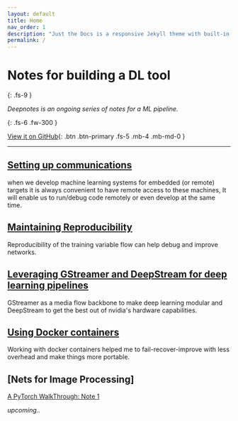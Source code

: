 ```yaml
---
layout: default
title: Home
nav_order: 1
description: "Just the Docs is a responsive Jekyll theme with built-in search that is easily customizable and hosted on GitHub Pages."
permalink: /
---
```


<!-- <a name="myfootnote1">1</a>: Footnote content goes here -->

# Notes for building a DL tool
{: .fs-9 }

*Deepnotes is an ongoing series of notes for a ML pipeline.*

<!-- This is bound to be imperfect so your suggestions are greatly appriciated. -->

{: .fs-6 .fw-300 }

<!-- [Get started now](#getting-started){: .btn .btn-primary .fs-5 .mb-4 .mb-md-0 .mr-2 } [View it on GitHub](https://github.com/ganindu7/deepnotes){: .btn .fs-5 .mb-4 .mb-md-0 } -->

[View it on GitHub](https://github.com/ganindu7/deepnotes){: .btn .btn-primary .fs-5 .mb-4 .mb-md-0 }

---

<!-- ## Getting started -->

## [Setting up communications](./topics/utils/communication_setup#Communicating-with-a-target-device)


when we develop machine learning systems for embedded (or remote) targets it is always convenient to have remote access to these machines, It will enable us to run/debug code remotely or even develop at the same time.       

<!-- ![connection-img](./img/connectivity.svg) -->
<!-- <img src="./img/connectivity.svg" alt="drawing" width="450"/>  -->


<!-- ## [Enabling C/C++ development headers in a target](./topics/utils/communication_setup#Communicating-with-a-target-device)

According to the documentation for the [l4t-multimedia API](https://docs.nvidia.com/jetson/l4t-multimedia/index.html)  -->


## [Maintaining Reproducibility](./topics/code/Reproducibility#Notes-on-Reproducibility) 

Reproducibility of the training variable flow can help debug and improve networks.

## [Leveraging GStreamer and DeepStream for deep learning pipelines](./topics/utils/gstreamer_and_deepstream#gstreamer-and-deepstream)
GStreamer as a media flow backbone to make deep learning modular and DeepStream to get the best out of nvidia's hardware capabilities.  

## [Using Docker containers](./topics/utils/docker_novice_experiences#why-docker)
Working with docker containers helped me to fail-recover-improve with less overhead and make things more portable. 



 
## [Nets for Image Processing]

[A PyTorch WalkThrough: Note 1](./topics/Code/pytorch_walkthrough)

*upcoming..*






<!-- <sup>[1](#myfootnote1)</sup> -->
